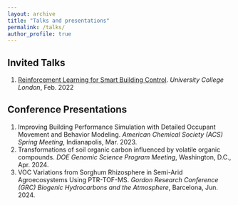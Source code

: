 ```yaml
---
layout: archive
title: "Talks and presentations"
permalink: /talks/
author_profile: true
---
```


<!-- {% if site.talkmap_link == true %}

<p style="text-decoration:underline;"><a href="/talkmap.html">See a map of all the places I've given a talk!</a></p>

{% endif %}

{% for post in site.talks reversed %}
  {% include archive-single-talk.html %}
{% endfor %} -->

## Invited Talks
1. [Reinforcement Learning for Smart Building Control](http://walterzwang.github.io/files/talks/RLforBuildingControl_2022.pdf). *University College London*, Feb. 2022

## Conference Presentations
1. Improving Building Performance Simulation with Detailed Occupant Movement and Behavior Modeling.
*American Chemical Society (ACS) Spring Meeting*, Indianapolis, Mar. 2023.
2. Transformations of soil organic carbon influenced by volatile organic compounds.
*DOE Genomic Science Program Meeting*, Washington, D.C., Apr. 2024.
3. VOC Variations from Sorghum Rhizosphere in Semi-Arid Agroecosystems Using PTR-TOF-MS.
*Gordon Research Conference (GRC) Biogenic Hydrocarbons and the Atmosphere*, Barcelona, Jun. 2024.
